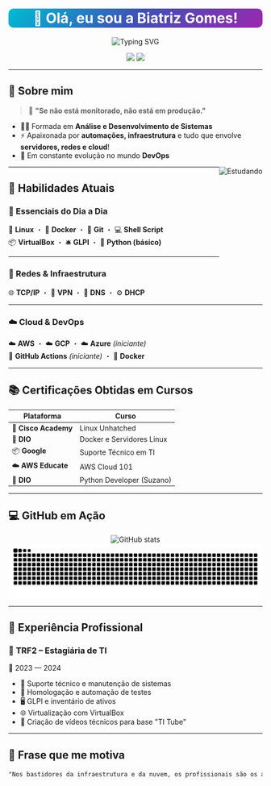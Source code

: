 <h1 align="center" style="background: linear-gradient(135deg, #00bcd4, #3f51b5, #9c27b0); color: white; padding: 2px; border-radius: 10px;">
  🚀 Olá, eu sou a <strong>Biatriz Gomes</strong>!
</h1>

<p align="center">
  <img src="https://readme-typing-svg.herokuapp.com?font=Fira+Code&size=22&pause=1000&color=FF00F6&width=500&lines=Infraestrutura+de+TI;DevOps+e+Cloud+Computing" alt="Typing SVG" />
</p>

<p align="center">
  <a href="https://www.linkedin.com/in/biatriz-meirelles-70729b1a0/"><img src="https://img.shields.io/badge/-LinkedIn-0077B5?style=for-the-badge&logo=linkedin&logoColor=white" /></a>
  <a href="mailto:biatrizgomesmeirelles@gmail.com"><img src="https://img.shields.io/badge/-Gmail-D14836?style=for-the-badge&logo=gmail&logoColor=white" /></a>
</p>

---

## 🎯 Sobre mim

> 💬 **"Se não está monitorado, não está em produção."**

- 👩‍🎓 Formada em **Análise e Desenvolvimento de Sistemas**
- ⚡ Apaixonada por **automações, infraestrutura** e tudo que envolve **servidores, redes e cloud**!
- 🎯 Em constante evolução no mundo **DevOps**

<img align="right" alt="Estudando" height="190px" src="DurezahGeek/src/study.gif">

---

## 🚀 Habilidades Atuais

### 🎯 Essenciais do Dia a Dia  
🐧 **Linux** ・ 🐳 **Docker** ・ 🌿 **Git** ・ 💻 **Shell Script**  
📦 **VirtualBox** ・ 🛎️ **GLPI** ・ 🐍 **Python (básico)**

---

### 📡 Redes & Infraestrutura  
🌐 **TCP/IP** ・ 🔐 **VPN** ・ 🧭 **DNS** ・ ⚙️ **DHCP**

---

### ☁️ Cloud & DevOps  
☁️ **AWS** ・ ☁️ **GCP** ・ ☁️ **Azure** *(iniciante)*  
🔁 **GitHub Actions** *(iniciante)* ・ 🐳 **Docker**

---

## 📚 Certificações Obtidas em Cursos

| Plataforma | Curso |
|------------|-------|
| 🐧 **Cisco Academy** | Linux Unhatched |
| 🐳 **DIO** | Docker e Servidores Linux |
| 📦 **Google** | Suporte Técnico em TI |
| ☁️ **AWS Educate** | AWS Cloud 101 |
| 🐍 **DIO** | Python Developer (Suzano) |

---

## 💻 GitHub em Ação

<div align="center">

<img src="https://github-readme-stats-git-masterrstaa-rickstaa.vercel.app/api?username=DurezahGeek&title=true&show_icons=true&include_all_commits=false&count_private=true&line_height=25&hide=issues&bg_color=000&title_color=FF00F6&text_color=FFF&border_radius=3&border_color=36123c&icon_color=FF00F6&theme=jolly" alt="GitHub stats">



<picture align="center">
  <source media="(prefers-color-scheme: dark)" srcset="https://raw.githubusercontent.com/DurezahGeek/DurezahGeek/output/github-contribution-grid-snake-dark.svg">
  <source media="(prefers-color-scheme: light)" srcset="https://raw.githubusercontent.com/DurezahGeek/DurezahGeek/output/github-contribution-grid-snake-dark.svg">
  <img align="center" alt="github contribution grid snake animation" src="https://raw.githubusercontent.com/DurezahGeek/DurezahGeek/output/github-contribution-grid-snake.svg">
</picture>


</div>



---

## 🧪 Experiência Profissional

### 📍 **TRF2 – Estagiária de TI**  
📅 2023 — 2024

- 🔧 Suporte técnico e manutenção de sistemas  
- 🧪 Homologação e automação de testes  
- 🖥️ GLPI e inventário de ativos  
- 🌐 Virtualização com VirtualBox  
- 🎥 Criação de vídeos técnicos para base "TI Tube"

---

## 🌈 Frase que me motiva

```txt
"Nos bastidores da infraestrutura e da nuvem, os profissionais são os arquitetos invisíveis, construindo pontes digitais que conectam o mundo." 🌐☁️

